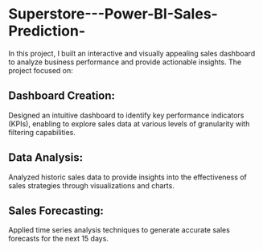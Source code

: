# Superstore---Power-BI-Sales-Prediction-

In this project, I built an interactive and visually appealing sales dashboard to analyze business performance and provide actionable insights. The project focused on:

## Dashboard Creation:
Designed an intuitive dashboard to identify key performance indicators (KPIs), enabling to explore sales data at various levels of granularity with filtering capabilities.

## Data Analysis:
Analyzed historic sales data to provide insights into the effectiveness of sales strategies through visualizations and charts.

## Sales Forecasting:
Applied time series analysis techniques to generate accurate sales forecasts for the next 15 days.
